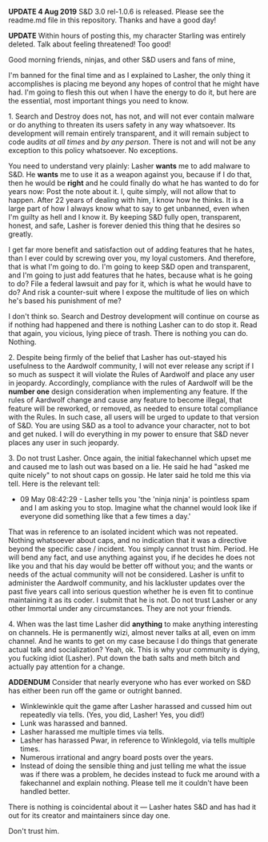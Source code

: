 **UPDATE 4 Aug 2019** S&D 3.0 rel-1.0.6 is released.  Please see the readme.md file in this repository.  Thanks and have a good day!

**UPDATE** Within hours of posting this, my character Starling was entirely deleted.  Talk about feeling threatened!  Too good!

Good morning friends, ninjas, and other S&D users and fans of mine,

I'm banned for the final time and as I explained to Lasher, the only thing it accomplishes is placing me beyond any hopes
of control that he might have had.  I'm going to flesh this out when I have the energy to do it, but here are the essential,
most important things you need to know.

1\. Search and Destroy does not, has not, and will not ever contain malware or do anything to threaten its users safety
in any way whatsoever.  Its development will remain entirely transparent, and it will remain subject to code audits *at all times* and
*by any person*.  There is not and will not be any exception to this policy whatsoever.  No exceptions.

You need to understand very plainly: Lasher **wants** me to add malware to S&D.  He **wants** me to use it as a weapon against you, because if I do that, then he would be **right** and he could finally do what he has wanted to do for years now:  Post 
the note about it.  I, quite simply, will not allow that to happen.  After 22 years of dealing with him, I know how he thinks.
It is a large part of how I always know what to say to get unbanned, even when I'm guilty as hell and I know it.  By keeping 
S&D fully open, transparent, honest, and safe, Lasher is forever denied this thing that he desires so greatly.

I get far more benefit and satisfaction out of adding features that he hates, than I ever could by screwing over you, my
loyal customers.  And therefore, that is what I'm going to do.  I'm going to keep S&D open and transparent, and I'm going to
just add features that he hates, because what is he going to do?  File a federal lawsuit and pay for it, which is what he
would have to do?  And risk a counter-suit where I expose the multitude of lies on which he's based his punishment of me?

I don't think so.  Search and Destroy development will continue on course as if nothing had happened and there is nothing
Lasher can to do stop it.  Read that again, you vicious, lying piece of trash.  There is nothing you can do.  Nothing.

2\. Despite being firmly of the belief that Lasher has out-stayed his usefulness to the Aardwolf community, I will not
ever release any script if I so much as suspect it will violate the Rules of Aardwolf and place any user in jeopardy.
Accordingly, compliance with the rules of Aardwolf will be the **number one** design consideration when implementing any feature.
If the rules of Aardwolf change and cause any feature to become illegal, that feature will be reworked, or removed, as needed
to ensure total compliance with the Rules.  In such case, all users will be urged to update to that version of S&D.  You are
using S&D as a tool to advance your character, not to bot and get nuked.  I will do everything in my power to ensure that
S&D never places any user in such jeopardy.

3\.  Do not trust Lasher.  Once again, the initial fakechannel which upset me and caused me to lash out was based on a lie.  He
said he had "asked me quite nicely" to not shout caps on gossip.  He later said he told me this via tell.  Here is the relevant tell:

 - 09 May 08:42:29 - Lasher tells you 'the 'ninja ninja' is pointless spam and I am asking you to stop. Imagine what 
 the channel would look like if everyone did something like that a few times a day.'
 
That was in reference to an isolated incident which was not repeated.  Nothing whatsoever about caps, and no indication that
it was a directive beyond the specific case / incident.  You simply cannot trust him.  Period.  He will bend any fact, and use anything
against you, if he decides he does not like you and that his day would be better off without you; and the wants or needs of 
the actual community will not be considered.  Lasher is unfit to administer the Aardwolf community, and his lackluster updates over the past five years call into serious question whether he is even fit to continue maintaining it as its coder.  I submit that he is not.  Do not trust Lasher or any other Immortal under any circumstances.  They are not your friends.

4\. When was the last time Lasher did **anything** to make anything interesting on channels.  He is permanently wizi, almost never talks at all, even on imm channel.  And he wants to get on my case because I do things that generate actual talk and socialization?  Yeah, ok.  This is why your community is dying, you fucking idiot (Lasher).  Put down the bath salts and meth bitch and actually pay attention for a change.

**ADDENDUM**
Consider that nearly everyone who has ever worked on S&D has either been run off the game or outright banned.
 - Winklewinkle quit the game after Lasher harassed and cussed him out repeatedly via tells. (Yes, you did, Lasher!  Yes, you did!)
 - Lunk was harassed and banned.
 - Lasher harassed me multiple times via tells.
 - Lasher has harassed Pwar, in reference to Winklegold, via tells multiple times.
 - Numerous irrational and angry board posts over the years.
 - Instead of doing the sensible thing and just telling me what the issue was if there was a problem, he decides instead to 
 fuck me around with a fakechannel and explain nothing.  Please tell me it couldn't have been handled better.
 
 There is nothing is coincidental about it — Lasher hates S&D and has had it out for its creator and maintainers since day one.
 
 Don't trust him.
